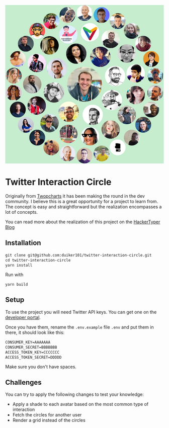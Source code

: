 
![Example](circle.png)

# Twitter Interaction Circle

Originally from [Twopcharts](https://twopcharts.com/) it has been making the round in the dev community.
I believe this is a great opportunity for a project to learn from. 
The concept is easy and straightforward but the realization encompasses a lot of concepts.

You can read more about the realization of this project on the [HackerTyper Blog](https://blog.hackertyper.net/post/twitter-interaction-circles-guide/)


## Installation
```shell script
git clone git@github.com:duiker101/twitter-interaction-circle.git
cd twitter-interaction-circle
yarn install
```

Run with 
```shell script
yarn build
```

## Setup
To use the project you will need Twitter API keys. You can get one on the [developer portal](https://developer.twitter.com).

Once you have them, rename the `.env.example` file `.env` and put them in there, it should look like this:

```dotenv
CONSUMER_KEY=AAAAAAA
CONSUMER_SECRET=BBBBBBB
ACCESS_TOKEN_KEY=CCCCCCC
ACCESS_TOKEN_SECRET=DDDDD
```

Make sure you don't have spaces.

## Challenges

You can try to apply the following changes to test your knowledge:
- Apply a shade to  each avatar based on the most common type of interaction
- Fetch the circles for another user
- Render a grid instead of the circles

